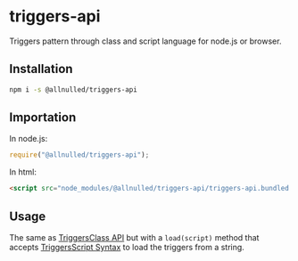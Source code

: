 # triggers-api

Triggers pattern through class and script language for node.js or browser.

## Installation

```sh
npm i -s @allnulled/triggers-api
```

## Importation

In node.js:

```js
require("@allnulled/triggers-api");
```

In html:

```html
<script src="node_modules/@allnulled/triggers-api/triggers-api.bundled.js"></script>
```

## Usage

The same as [TriggersClass API](https://github.com/allnulled/triggers-class) but with a `load(script)` method that accepts [TriggersScript Syntax](https://github.com/allnulled/triggers-script) to load the triggers from a string.

